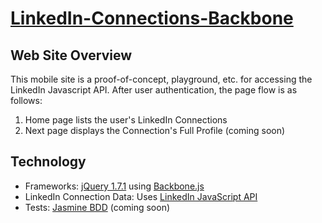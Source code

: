 [LinkedIn-Connections-Backbone](http://derekdg.com/LinkedIn-Connections-Backbone/)
=====================

Web Site Overview
---------------------

This mobile site is a proof-of-concept, playground, etc. for accessing the LinkedIn Javascript API. After user authentication, the page flow is as follows:

1. Home page lists the user's LinkedIn Connections
2. Next page displays the Connection's Full Profile (coming soon)


Technology
---------------------

- Frameworks: [jQuery 1.7.1](http://jquery.com/) using [Backbone.js](http://documentcloud.github.com/backbone/)
- LinkedIn Connection Data: Uses [LinkedIn JavaScript API](http://developer.linkedin.com/javascript)
- Tests: [Jasmine BDD](https://jasmine.github.io/) (coming soon)
